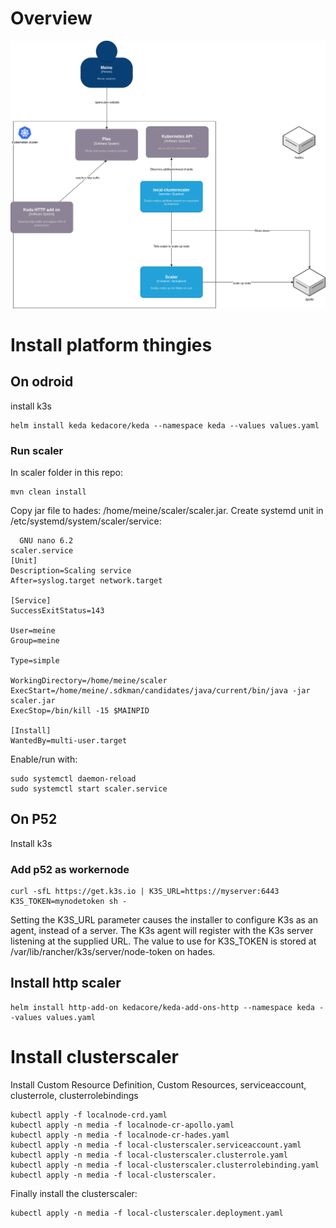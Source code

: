 # Overview
![C4 Model outlining the architecture of the solution](docs/c4.png "Title")

# Install platform thingies

## On odroid
install k3s

```
helm install keda kedacore/keda --namespace keda --values values.yaml
```


### Run scaler 
In scaler folder in this repo:
```
mvn clean install
```
Copy jar file to hades: /home/meine/scaler/scaler.jar.
Create systemd unit in /etc/systemd/system/scaler/service:

```shell
  GNU nano 6.2                                                                                                                                         scaler.service                                                                                                                                                  
[Unit]
Description=Scaling service
After=syslog.target network.target

[Service]
SuccessExitStatus=143

User=meine
Group=meine

Type=simple

WorkingDirectory=/home/meine/scaler
ExecStart=/home/meine/.sdkman/candidates/java/current/bin/java -jar scaler.jar
ExecStop=/bin/kill -15 $MAINPID

[Install]
WantedBy=multi-user.target

```

Enable/run with:
```shell
sudo systemctl daemon-reload
sudo systemctl start scaler.service
```
## On P52
Install k3s

### Add p52 as workernode


```
curl -sfL https://get.k3s.io | K3S_URL=https://myserver:6443 K3S_TOKEN=mynodetoken sh -
```

Setting the K3S_URL parameter causes the installer to configure K3s as an agent, instead of a server. The K3s agent will register with the K3s server listening at the supplied URL. 
The value to use for K3S_TOKEN is stored at /var/lib/rancher/k3s/server/node-token on hades.


## Install http scaler
```
helm install http-add-on kedacore/keda-add-ons-http --namespace keda --values values.yaml
```

# Install clusterscaler

Install Custom Resource Definition, Custom Resources, serviceaccount, clusterrole, clusterrolebindings
```shell
kubectl apply -f localnode-crd.yaml
kubectl apply -n media -f localnode-cr-apollo.yaml
kubectl apply -n media -f localnode-cr-hades.yaml
kubectl apply -n media -f local-clusterscaler.serviceaccount.yaml
kubectl apply -n media -f local-clusterscaler.clusterrole.yaml
kubectl apply -n media -f local-clusterscaler.clusterrolebinding.yaml
kubectl apply -n media -f local-clusterscaler.
```

Finally install the clusterscaler:
```shell
kubectl apply -n media -f local-clusterscaler.deployment.yaml
```